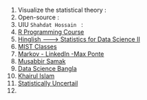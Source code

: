 1. Visualize the statistical theory :[](https://seeing-theory.brown.edu/#secondPage )
2. Open-source :[](https://www.grasple.com/statistics)
3. UIU `Shahdat Hossain ` : [](https://www.youtube.com/@sahadatislam.6336/playlists)
4. [R Programming Course ](https://www.youtube.com/watch?v=N5fl-X8hmgo&list=PLyVklycZ1K4QXUQEtW7nM2_LZl207igKp)
5. [Hinglish ---> Statistics for Data Science II  ](https://www.youtube.com/@statisticsfordatascience_i793)
6. [MIST Classes](https://www.youtube.com/@mistclasses25/videos)
7. [Markov - LinkedIn -Max Ponte ](https://www.linkedin.com/posts/maxponte_markov-chain-monte-carlo-without-all-the-activity-7318712732038348800-l8T1?utm_source=social_share_send&utm_medium=member_desktop_web&rcm=ACoAACjOOVEBkNZNlKFnUilkISGQsS_Bco3u3ms)
8.  [Musabbir Samak](https://www.youtube.com/@musabbirsammak/playlists)
9.  [Data Science Bangla](https://www.youtube.com/@DataScienceBanglaTutorial/playlists)
10. [Khairul Islam](https://youtu.be/zu-nVjBIRYY?si=Nq3LJ-uDhqdg-IK-)
11. [Statistically Uncertail](https://www.youtube.com/@StatisticallyUncertain/playlists)
12. 
